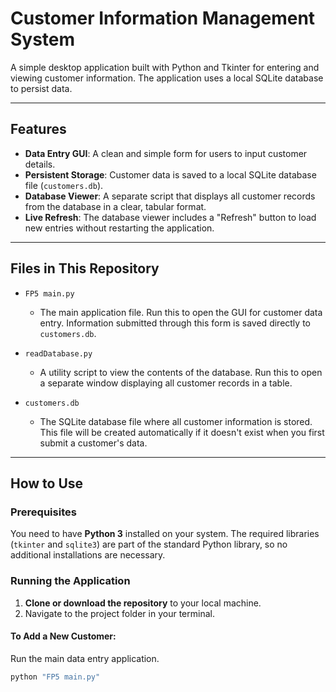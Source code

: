 # Customer Information Management System

A simple desktop application built with Python and Tkinter for entering and viewing customer information. The application uses a local SQLite database to persist data.

---

## Features

* **Data Entry GUI**: A clean and simple form for users to input customer details.
* **Persistent Storage**: Customer data is saved to a local SQLite database file (`customers.db`).
* **Database Viewer**: A separate script that displays all customer records from the database in a clear, tabular format.
* **Live Refresh**: The database viewer includes a "Refresh" button to load new entries without restarting the application.

---

## Files in This Repository

* `FP5 main.py`
    * The main application file. Run this to open the GUI for customer data entry. Information submitted through this form is saved directly to `customers.db`.

* `readDatabase.py`
    * A utility script to view the contents of the database. Run this to open a separate window displaying all customer records in a table.

* `customers.db`
    * The SQLite database file where all customer information is stored. This file will be created automatically if it doesn't exist when you first submit a customer's data.

---

## How to Use

### Prerequisites

You need to have **Python 3** installed on your system. The required libraries (`tkinter` and `sqlite3`) are part of the standard Python library, so no additional installations are necessary.

### Running the Application

1.  **Clone or download the repository** to your local machine.
2.  Navigate to the project folder in your terminal.

#### To Add a New Customer:

Run the main data entry application.
```bash
python "FP5 main.py"